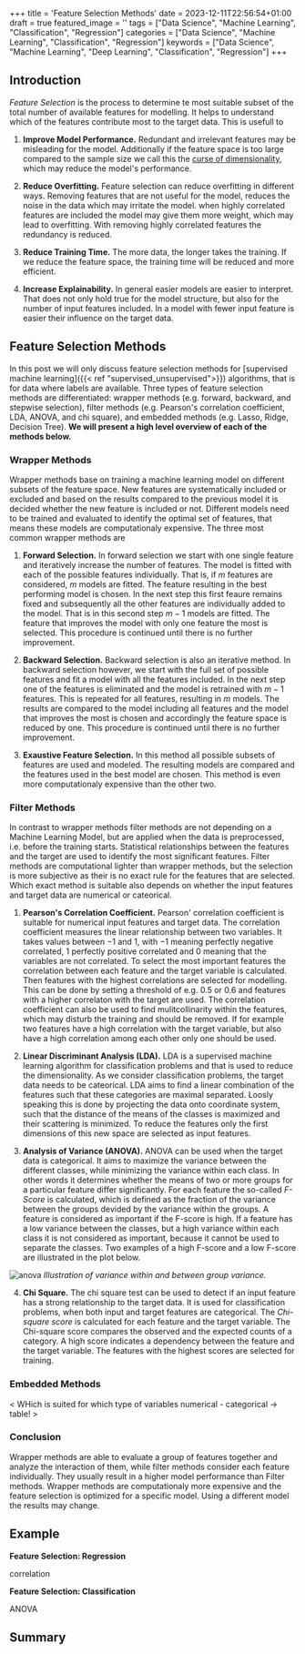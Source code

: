 +++
title = 'Feature Selection Methods'
date = 2023-12-11T22:56:54+01:00
draft = true
featured_image = ''
tags = ["Data Science", "Machine Learning", "Classification", "Regression"]
categories = ["Data Science", "Machine Learning", "Classification", "Regression"]
keywords = ["Data Science", "Machine Learning", "Deep Learning", "Classification", "Regression"]
+++

## Introduction

*Feature Selection* is the process to determine te most suitable subset of the total number of available features for modelling. It helps to understand which of the features contribute most to the target data. This is usefull to

1. **Improve Model Performance.** Redundant and irrelevant features may be misleading for the model. Additionally if the feature space is too large compared to the sample size we call this the [curse of dimensionality](https://en.wikipedia.org/wiki/Curse_of_dimensionality), which may reduce the model's performance.

2. **Reduce Overfitting.** Feature selection can reduce overfitting in different ways. Removing features that are not useful for the model, reduces the noise in the data which may irritate the model. when highly correlated features are included the model may give them more weight, which may lead to overfitting. With removing highly correlated features the redundancy is reduced.

3. **Reduce Training Time.** The more data, the longer takes the training. If we reduce the feature space, the training time will be reduced and more efficient.

4. **Increase Explainability.** In general easier models are easier to interpret. That does not only hold true for the model structure, but also for the number of input features included. In a model with fewer input feature is easier their influence on the target data.

## Feature Selection Methods

In this post we will only discuss feature selection methods for [supervised machine learning]({{< ref "supervised_unsupervised">}}) algorithms, that is for data where labels are available. Three types of feature selection methods are differentiated: wrapper methods (e.g. forward, backward, and stepwise selection), filter methods (e.g. Pearson's correlation coefficient, LDA, ANOVA, and chi square), and embedded methods (e.g. Lasso, Ridge, Decision Tree). **We will present a high level overview of each of the methods below.**

### Wrapper Methods

Wrapper methods base on training a machine learning model on different subsets of the feature space. New features are systematically included or excluded and based on the results compared to the previous model it is decided whether the new feature is included or not. Different models need to be trained and evaluated to identify the optimal set of features, that means these models are computationaly expensive. The three most common wrapper methods are

1. **Forward Selection.** In forward selection we start with one single feature and iteratively increase the number of features. The model is fitted with each of the possible features individually. That is, if $m$ features are considered, $m$ models are fitted. The feature resulting in the best performing model is chosen. In the next step this first feaure remains fixed and subsequently all the other features are individually added to the model. That is in this second step $m-1$ models are fitted. The feature that improves the model with only one feature the most is selected. This procedure is continued until there is no further improvement. 

2. **Backward Selection.** Backward selection is also an iterative method. In backward selection however, we start with the full set of possible features and fit a model with all the features included. In the next step one of the features is eliminated and the model is retrained with $m-1$ features. This is repeated for all features, resulting in $m$ models. The results are compared to the model including all features and the model that improves the most is chosen and accordingly the feature space is reduced by one. This procedure is continued until there is no further improvement.

3. **Exaustive Feature Selection.** In this method all possible subsets of features are used and modeled. The resulting models are compared and the features used in the best model are chosen. This method is even more computationaly expensive than the other two. 

### Filter Methods

In contrast to wrapper methods filter methods are not depending on a Machine Learning Model, but are applied when the data is preprocessed, i.e. before the training starts. Statistical relationships between the features and the target are used to identify the most significant features. Filter methods are computational lighter than wrapper methods, but the selection is more subjective as their is no exact rule for the features that are selected. Which exact method is suitable also depends on whether the input features and target data are numerical or cateorical.

1. **Pearson's Correlation Coefficient.** Pearson' correlation coefficient is suitable for numerical input features and target data.
The correlation coefficient measures the linear relationship between two variables. It takes values between $-1$ and $1$, with $-1$ meaning perfectly negative correlated, $1$ perfectly positive correlated and $0$ meaning that the variables are not correlated. To select the most important features the correlation between each feature and the target variable is calculated. Then features with the highest correlations are selected for modelling. This can be done by setting a threshold of e.g. $0.5$ or $0.6$ and features with a higher correlaton with the target are used. The correlation coefficient can also be used to find mulitcollinarity within the features, which may disturb the training and should be removed. If for example two features have a high correlation with the target variable, but also have a high correlation among each other only one should be used.

2. **Linear Discriminant Analysis (LDA).** LDA is a supervised machine learning algorithm for classification problems and that is used to reduce the dimensionality. As we consider classification problems, the target data needs to be cateorical. LDA aims to find a linear combination of the features such that these categories are maximal separated. Loosly speaking this is done by projecting the data onto coordinate system, such that the distance of the means of the classes is maximized and their scattering is minimized. To reduce the features only the first dimensions of this new space are selected as input features.

3. **Analysis of Variance (ANOVA).** ANOVA can be used when the target data is categorical. It aims to maximize the variance between the different classes, while minimizing the variance within each class. In other words it determines whether the means of two or more groups for a particular feature differ significantly. For each feature the so-called *F-Score* is calculated, which is defined as the fraction of the variance between the groups devided by the variance within the groups. A feature is considered as important if the F-score is high. If a feature has a low variance between the classes, but a high variance within each class it is not considered as important, because it cannot be used to separate the classes. Two examples of a high F-score and a low F-score are illustrated in the plot below.

![anova](/images/feature_selection/anova.png)
*Illustration of variance within and between group variance.*


4. **Chi Square.** The chi square test can be used to detect if an input feature has a strong relationship to the target data. It is used for classification problems, when both input and target features are categorical. The *Chi-square score* is calculated for each feature and the target variable. The Chi-square score compares the observed and the expected counts of a category. A high score indicates a dependency between the feature and the target variable. The features with the highest scores are selected for training.

### Embedded Methods

< WHich is suited for which type of variables numerical - categorical -> table! >

### Conclusion

Wrapper methods are able to evaluate a group of features together and analyze the interaction of them, while filter methods consider each feature individually. They usually result in a higher model performance than Filter methods.  Wrapper methods are computationaly more expensive and the feature selection is optimized for a specific model. Using a different model the results may change.  

## Example
**Feature Selection: Regression**

correlation

**Feature Selection: Classification**

ANOVA

## Summary
